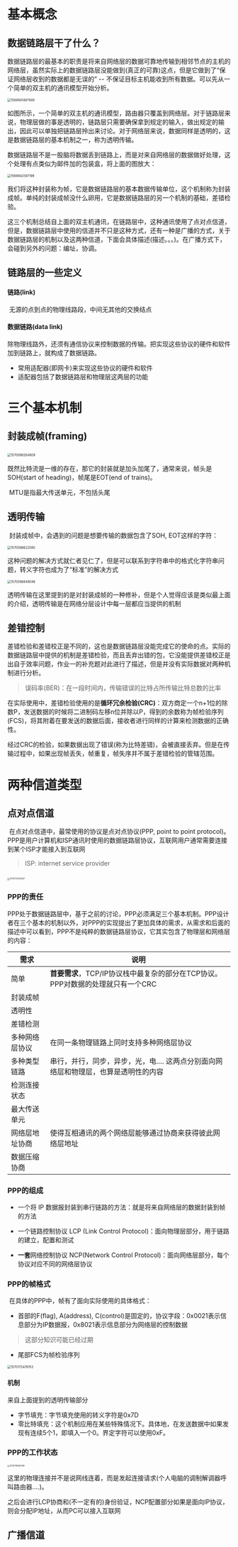 # 基本概念

## 数据链路层干了什么？

​	数据链路层的最基本的职责是将来自网络层的数据可靠地传输到相邻节点的主机的网络层，虽然实际上的数据链路层没能做到(真正的可靠)这点，但是它做到了“保证网络层收到的数据都是无误的” -- 不保证目标主机能收到所有数据。可以先从一个简单的双主机的通讯模型开始分析。

<img src="3 数据链路层.assets/1569941487949.png" alt="1569941487949" style="zoom: 50%;" />

​	如图所示，一个简单的双主机的通讯模型，路由器只覆盖到网络层。对于链路层来说，物理层做的事是透明的，链路层只需要确保拿到规定的输入，做出规定的输出，因此可以单独把链路层拎出来讨论。对于网络层来说，数据同样是透明的，这是数据链路层的基本机制之一，称为透明传输。

​	数据链路层不是一股脑将数据丢到链路上，而是对来自网络层的数据做好处理，这个处理有点类似为邮件加的包装盒，将上面的图放大：

<img src="3 数据链路层.assets/1569942597199.png" alt="1569942597199" style="zoom:50%;" />

​	我们将这种封装称为帧，它是数据链路层的基本数据传输单位，这个机制称为封装成帧。单纯的封装成帧没什么卵用，它是数据链路层的另一个机制的基础，差错检验。

​	这三个机制总结自上面的双主机通讯，在链路层中，这种通讯使用了点对点信道，但是，数据链路层中使用的信道并不只是这种方式，还有一种是广播的方式，关于数据链路层的机制以及这两种信道，下面会具体描述(描述。。。)。在广播方式下，会碰到另外的问题：编址，协调。

## 链路层的一些定义

#### 链路(link)

​	无源的点到点的物理线路段，中间无其他的交换结点

#### 数据链路(data link)

​	除物理线路外，还须有通信协议来控制数据的传输。把实现这些协议的硬件和软件加到链路上，就构成了数据链路。

- 常用适配器(即网卡)来实现这些协议的硬件和软件
- 适配器包括了数据链路层和物理层这两层的功能

# 三个基本机制

## 封装成帧(framing)

​	<img src="3 数据链路层.assets/1570086264809.png" alt="1570086264809" style="zoom:50%;" />

​	既然比特流是一维的存在，那它的封装就是加头加尾了，通常来说，帧头是SOH(start of heading)，帧尾是EOT(end of trains)。

​	MTU是指最大传送单元，不包括头尾

## 透明传输

​	封装成帧中，会遇到的问题是想要传输的数据包含了SOH, EOT这样的字符：

<img src="3 数据链路层.assets/1570086622080.png" alt="1570086622080" style="zoom:50%;" />

​	这种问题的解决方式就仁者见仁了，但是可以联系到字符串中的格式化字符串问题，转义字符也成为了“标准”的解决方式

<img src="3 数据链路层.assets/1570086849046.png" alt="1570086849046" style="zoom:50%;" />

​	透明传输在这里提到的是对封装成帧的一种修补，但是个人觉得应该是类似最上面的介绍，透明传输是在网络分层设计中每一层都应当提供的机制

## 差错控制

​	差错检验和差错校正是不同的，这也是数据链路层没能完成它的使命的点。实际的数据链路层中提供的机制是差错检验，而且丢弃出错的包，它没能提供差错校正是出自于效率问题，作业一的补充题对此进行了描述，但是并没有实际数据对两种机制进行分析。

>  误码率(BER)：在一段时间内，传输错误的比特占所传输比特总数的比率

​	在实际使用中，差错检验使用的是**循环冗余检验(CRC)**：双方商定一个n+1位的除数P，发送数据的时候将二进制码左移n位并除以P，得到的余数称为帧检验序列(FCS)，将其附着在要发送的数据后面，接收者进行同样的计算来检测数据的正确性。

​	经过CRC的检验，如果数据出现了错误(称为比特差错)，会被直接丢弃。但是在传输过程中，如果出现帧丢失，帧重复，帧失序并不属于差错检验的管辖范围。

# 两种信道类型

## 点对点信道

​	在点对点信道中，最常使用的协议是点对点协议(PPP, point to point protocol)。PPP是用户计算机和ISP通讯时使用的数据链路层协议，互联网用户通常需要连接到某个ISP才能接入到互联网

> ISP: internet service provider

​	<img src="3 数据链路层.assets/1570173276387.png" alt="1570173276387" style="zoom: 33%;" />

### PPP的责任

​	PPP处于数据链路层中，基于之前的讨论，PPP必须满足三个基本机制。PPP设计者在三个基本的机制以外，对PPP的实现提出了更加具体的需求，从需求和后面的描述中可以看到，PPP不是纯粹的数据链路层协议，它其实包含了物理层和网络层的内容：

| 需求           | 说明                                                         |
| -------------- | ------------------------------------------------------------ |
| 简单           | **首要需求**，TCP/IP协议栈中最复杂的部分在TCP协议。PPP对数据的处理就只有一个CRC |
| 封装成帧       |                                                              |
| 透明性         |                                                              |
| 差错检测       |                                                              |
| 多种网络层协议 | 在同一条物理链路上同时支持多种网络层协议                     |
| 多种类型链路   | 串行，并行，同步，异步，光，电.... 这两点分别面向网络层和物理层，也算是透明性的内容 |
| 检测连接状态   |                                                              |
| 最大传送单元   |                                                              |
| 网络层地址协商 | 使得互相通讯的两个网络层能够通过协商来获得彼此网络层地址     |
| 数据压缩协商   |                                                              |

### PPP的组成

- 一个将 IP 数据报封装到串行链路的方法：就是将来自网络层的数据封装到帧的方法

- 一个链路控制协议 LCP (Link Control Protocol)：面向物理层部分，用于链路的建立，配置和测试

- **一套**网络控制协议 NCP(Network Control Protocol)：面向网络层部分，每个协议对应不同的网络层协议

### PPP的帧格式

​	在具体的PPP中，帧有了面向实际使用的具体格式：

- 首部的F(flag), A(address), C(control)是固定的，协议字段：0x0021表示信息部分为IP数据报，0x8021表示信息部分为网络层的控制数据

> 这部分知识可能已经过期

- 尾部FCS为帧检验序列

<img src="3 数据链路层.assets/1570175476153.png" alt="1570175476153" style="zoom:50%;" />

#### 机制

来自上面提到的透明传输部分

- 字节填充：字节填充使用的转义字符是0x7D
- 零比特填充：这个机制应用在某些特殊情况下。具体地，在发送数据中如果发现有连续5个1，即填入一个0。界定字符可以使用0xF。

### PPP的工作状态



<img src="3 数据链路层.assets/1570176065194.png" alt="1570176065194" style="zoom: 33%;" />

​	这里的物理连接并不是说网线连着，而是发起连接请求(个人电脑的调制解调器呼叫路由器....)。

​	之后会进行LCP协商和(不一定有的)身份验证，NCP配置部分如果是面向IP协议，则会分配IP地址，从而PC可以接入互联网

## 广播信道


